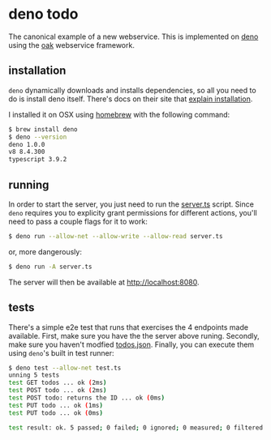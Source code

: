 # deno todo

The canonical example of a new webservice. This is implemented
on [deno](https://deno.land) using the [oak](https://github.com/oakserver/oak)
webservice framework.

## installation

`deno` dynamically downloads and installs dependencies, so all
you need to do is install deno itself. There's docs on their 
site that [explain installation](https://deno.land/#installation).

I installed it on OSX using [homebrew](https://brew.sh/) with the following
command:

```sh
$ brew install deno
$ deno --version
deno 1.0.0
v8 8.4.300
typescript 3.9.2
```
## running

In order to start the server, you just need to run the [server.ts](./server.ts)
script. Since `deno` requires you to explicity grant permissions for
different actions, you'll need to pass a couple flags for it to work:

```sh
$ deno run --allow-net --allow-write --allow-read server.ts
```

or, more dangerously:

```sh
$ deno run -A server.ts
```

The server will then be available at [http://localhost:8080](http://localhost:8080).

## tests

There's a simple e2e test that runs that exercises the 4 endpoints made
available. First, make sure you have the the server above runing. Secondly,
make sure you haven't modfied [todos.json](./todos.json). Finally, you can
execute them using `deno`'s built in test runner:

```sh
$ deno test --allow-net test.ts
unning 5 tests
test GET todos ... ok (2ms)
test POST todo ... ok (2ms)
test POST todo: returns the ID ... ok (0ms)
test PUT todo ... ok (1ms)
test PUT todo ... ok (0ms)

test result: ok. 5 passed; 0 failed; 0 ignored; 0 measured; 0 filtered out (7ms)
```